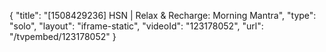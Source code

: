 {
    "title": "[1508429236] HSN | Relax & Recharge: Morning Mantra",
    "type": "solo",
    "layout": "iframe-static",
    "videoId": "123178052",
    "url": "\/tvpembed\/123178052"
}